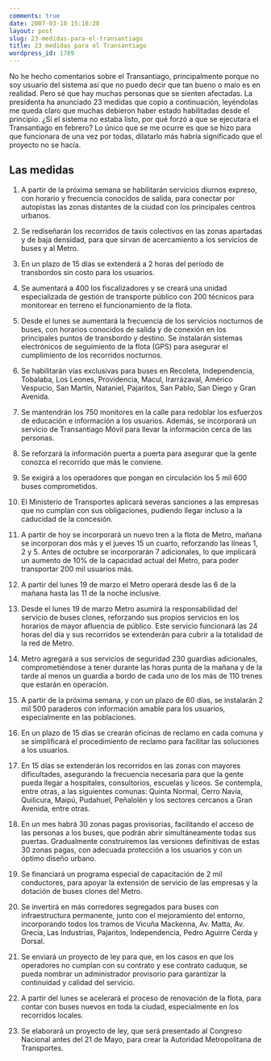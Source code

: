 ```yaml
---
comments: true
date: 2007-03-10 15:18:28
layout: post
slug: 23-medidas-para-el-transantiago
title: 23 medidas para el Transantiago
wordpress_id: 1789
---
```


No he hecho comentarios sobre el Transantiago, principalmente porque no soy usuario del sistema así que no puedo decir que tan bueno o malo es en realidad. Pero sé que hay muchas personas que se sienten afectadas. La presidenta ha anunciado 23 medidas que copio a continuación, leyéndolas me queda claro que muchas debieron haber estado habilitadas desde el principio. ¿Si el sistema no estaba listo, por qué forzó a que se ejecutara el Transantiago en febrero? Lo único que se me ocurre es que se hizo para que funcionara de una vez por todas, dilatarlo más habría significado que el proyecto no se hacía.


## Las medidas

  1. A partir de la próxima semana se habilitarán servicios diurnos expreso, con horario y frecuencia conocidos de salida, para conectar por autopistas las zonas distantes de la ciudad con los principales centros urbanos.

	
  2. Se rediseñarán los recorridos de taxis colectivos en las zonas apartadas y de baja densidad, para que sirvan de acercamiento a los servicios de buses y al Metro.

	
  3. En un plazo de 15 días se extenderá a 2 horas del período de transbordos sin costo para los usuarios.

	
  4. Se aumentará a 400 los fiscalizadores y se creará una unidad especializada de gestión de transporte público con 200 técnicos para monitorear en terreno el funcionamiento de la flota.

	
  5. Desde el lunes se aumentará la frecuencia de los servicios nocturnos de buses, con horarios conocidos de salida y de conexión en los principales puntos de transbordo y destino. Se instalarán sistemas electrónicos de seguimiento de la flota (GPS) para asegurar el cumplimiento de los recorridos nocturnos.

	
  6. Se habilitarán vías exclusivas para buses en Recoleta, Independencia, Tobalaba, Los Leones, Providencia, Macul, Irarrázaval, Américo Vespucio, San Martín, Nataniel, Pajaritos, San Pablo, San Diego y Gran Avenida.

	
  7. Se mantendrán los 750 monitores en la calle para redoblar los esfuerzos de educación e información a los usuarios. Además, se incorporará un servicio de Transantiago Móvil para llevar la información cerca de las personas.

	
  8. Se reforzará la información puerta a puerta para asegurar que la gente conozca el recorrido que más le conviene.

	
  9. Se exigirá a los operadores que pongan en circulación los 5 mil 600 buses comprometidos.

	
  10. El Ministerio de Transportes aplicará severas sanciones a las empresas que no cumplan con sus obligaciones, pudiendo llegar incluso a la caducidad de la concesión.

	
  11. A partir de hoy se incorporará un nuevo tren a la flota de Metro, mañana se incorporan dos más y el jueves 15 un cuarto, reforzando las líneas 1, 2 y 5. Antes de octubre se incorporarán 7 adicionales, lo que implicará un aumento de 10% de la capacidad actual del Metro, para poder transportar 200 mil usuarios más.

	
  12. A partir del lunes 19 de marzo el Metro operará desde las 6 de la mañana hasta las 11 de la noche inclusive.

	
  13. Desde el lunes 19 de marzo Metro asumirá la responsabilidad del servicio de buses clones, reforzando sus propios servicios en los horarios de mayor afluencia de público. Este servicio funcionará las 24 horas del día y sus recorridos se extenderán para cubrir a la totalidad de la red de Metro.

	
  14. Metro agregará a sus servicios de seguridad 230 guardias adicionales, comprometiéndose a tener durante las horas punta de la mañana y de la tarde al menos un guardia a bordo de cada uno de los más de 110 trenes que estarán en operación.

	
  15. A partir de la próxima semana, y con un plazo de 60 días, se instalarán 2 mil 500 paraderos con información amable para los usuarios, especialmente en las poblaciones.

	
  16. En un plazo de 15 días se crearán oficinas de reclamo en cada comuna y se simplificará el procedimiento de reclamo para facilitar las soluciones a los usuarios.

	
  17. En 15 días se extenderán los recorridos en las zonas con mayores dificultades, asegurando la frecuencia necesaria para que la gente pueda llegar a hospitales, consultorios, escuelas y liceos. Se contempla, entre otras, a las siguientes comunas: Quinta Normal, Cerro Navia, Quilicura, Maipú, Pudahuel, Peñalolén y los sectores cercanos a Gran Avenida, entre otras.

	
  18. En un mes habrá 30 zonas pagas provisorias, facilitando el acceso de las personas a los buses, que podrán abrir simultáneamente todas sus puertas. Gradualmente construiremos las versiones definitivas de estas 30 zonas pagas, con adecuada protección a los usuarios y con un óptimo diseño urbano.

	
  19. Se financiará un programa especial de capacitación de 2 mil conductores, para apoyar la extensión de servicio de las empresas y la dotación de buses clones del Metro.

	
  20. Se invertirá en más corredores segregados para buses con infraestructura permanente, junto con el mejoramiento del entorno, incorporando todos los tramos de Vicuña Mackenna, Av. Matta, Av. Grecia, Las Industrias, Pajaritos, Independencia, Pedro Aguirre Cerda y Dorsal.

	
  21. Se enviará un proyecto de ley para que, en los casos en que los operadores no cumplan con su contrato y ese contrato caduque, se pueda nombrar un administrador provisorio para garantizar la continuidad y calidad del servicio.

	
  22. A partir del lunes se acelerará el proceso de renovación de la flota, para contar con buses nuevos en toda la ciudad, especialmente en los recorridos locales.

	
  23. Se elaborará un proyecto de ley, que será presentado al Congreso Nacional antes del 21 de Mayo, para crear la Autoridad Metropolitana de Transportes.



